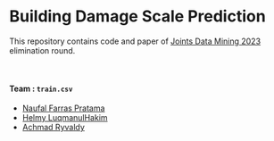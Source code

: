 # Building Damage Scale Prediction

This repository contains code and paper of [Joints Data Mining 2023](https://www.kaggle.com/competitions/penyisihan-joints-data-competition-2023/data)
elimination round.

<br/>

#### Team : ```train.csv```


- [Naufal Farras Pratama](https://github.com/NaufalF121)
- [Helmy LuqmanulHakim](https://github.com/elskow)
- [Achmad Ryvaldy](https://github.com/aldy123456)